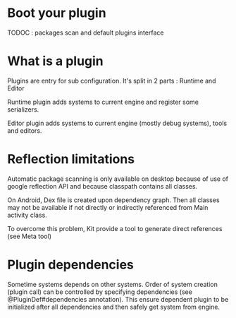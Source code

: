 
# Boot your plugin

TODOC : packages scan and default plugins interface

# What is a plugin

Plugins are entry for sub configuration. It's split in 2 parts : Runtime and Editor

Runtime plugin adds systems to current engine and register some serializers.

Editor plugin adds systems to current engine (mostly debug systems), tools and editors.

# Reflection limitations

Automatic package scanning is only available on desktop because of use of google reflection API and because
classpath contains all classes.

On Android, Dex file is created upon dependency graph. Then all classes may not be available if not directly or
indirectly referenced from Main activity class.

To overcome this problem, Kit provide a tool to generate direct references (see Meta tool)

# Plugin dependencies

Sometime systems depends on other systems. Order of system creation (plugin call) can be controlled by
specifying dependencies (see @PluginDef#dependencies annotation). This ensure dependent plugin to be initialized
after all dependencies and then safely get system from engine.
